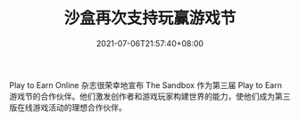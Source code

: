 ﻿---
title: "沙盒再次支持玩赢游戏节"
date: 2021-07-06T21:57:40+08:00
lastmod: 2021-07-06T16:45:40+08:00
draft: false
authors: ["Jeanne"]
description: "Play to Earn Online 杂志很荣幸地宣布 The Sandbox 作为第三届 Play to Earn 游戏节的合作伙伴。他们激发创作者和游戏玩家构建世界的能力，使他们成为第三版在线游戏活动的理想合作伙伴。"
featuredImage: "the-sandbox-supports-play-to-earn-game-festival-again.png"
tags: ["Virtual World","虚拟世界","Play to Earn"]
categories: ["news"]
news: ["虚拟世界"]
weight: 
lightgallery: true
pinned: false
recommend: false
recommend1: false
---

Play to Earn Online 杂志很荣幸地宣布 The Sandbox 作为第三届 Play to Earn 游戏节的合作伙伴。他们激发创作者和游戏玩家构建世界的能力，使他们成为第三版在线游戏活动的理想合作伙伴。

<!--more-->

